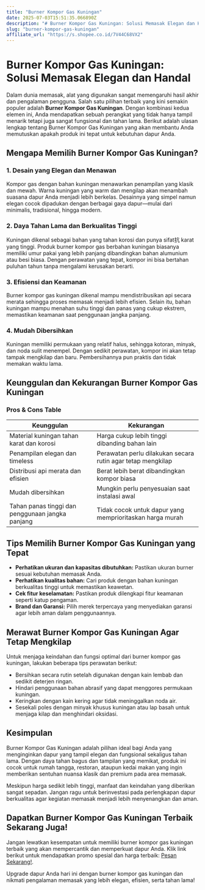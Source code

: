 ```yaml
---
title: "Burner Kompor Gas Kuningan"
date: 2025-07-03T15:51:35.066890Z
description: "# Burner Kompor Gas Kuningan: Solusi Memasak Elegan dan Handal..."
slug: "burner-kompor-gas-kuningan"
affiliate_url: "https://s.shopee.co.id/7V44C68VX2"
---
```

# Burner Kompor Gas Kuningan: Solusi Memasak Elegan dan Handal

Dalam dunia memasak, alat yang digunakan sangat memengaruhi hasil akhir dan pengalaman pengguna. Salah satu pilihan terbaik yang kini semakin populer adalah **Burner Kompor Gas Kuningan**. Dengan kombinasi kedua elemen ini, Anda mendapatkan sebuah perangkat yang tidak hanya tampil menarik tetapi juga sangat fungsional dan tahan lama. Berikut adalah ulasan lengkap tentang Burner Kompor Gas Kuningan yang akan membantu Anda memutuskan apakah produk ini tepat untuk kebutuhan dapur Anda.

## Mengapa Memilih Burner Kompor Gas Kuningan?

### 1. Desain yang Elegan dan Menawan
Kompor gas dengan bahan kuningan menawarkan penampilan yang klasik dan mewah. Warna kuningan yang warm dan mengilap akan menambah suasana dapur Anda menjadi lebih berkelas. Desainnya yang simpel namun elegan cocok dipadukan dengan berbagai gaya dapur—mulai dari minimalis, tradisional, hingga modern. 

### 2. Daya Tahan Lama dan Berkualitas Tinggi
Kuningan dikenal sebagai bahan yang tahan korosi dan punya sifat抗 karat yang tinggi. Produk burner kompor gas berbahan kuningan biasanya memiliki umur pakai yang lebih panjang dibandingkan bahan alumunium atau besi biasa. Dengan perawatan yang tepat, kompor ini bisa bertahan puluhan tahun tanpa mengalami kerusakan berarti.

### 3. Efisiensi dan Keamanan
Burner kompor gas kuningan dikenal mampu mendistribusikan api secara merata sehingga proses memasak menjadi lebih efisien. Selain itu, bahan kuningan mampu menahan suhu tinggi dan panas yang cukup ekstrem, memastikan keamanan saat penggunaan jangka panjang.

### 4. Mudah Dibersihkan
Kuningan memiliki permukaan yang relatif halus, sehingga kotoran, minyak, dan noda sulit menempel. Dengan sedikit perawatan, kompor ini akan tetap tampak mengkilap dan baru. Pembersihannya pun praktis dan tidak memakan waktu lama.

## Keunggulan dan Kekurangan Burner Kompor Gas Kuningan

### Pros & Cons Table

| Keunggulan                                   | Kekurangan                                              |
|----------------------------------------------|--------------------------------------------------------|
| Material kuningan tahan karat dan korosi  | Harga cukup lebih tinggi dibanding bahan lain    |
| Penampilan elegan dan timeless             | Perawatan perlu dilakukan secara rutin agar tetap mengkilap   |
| Distribusi api merata dan efisien          | Berat lebih berat dibandingkan kompor biasa        |
| Mudah dibersihkan                          | Mungkin perlu penyesuaian saat instalasi awal     |
| Tahan panas tinggi dan penggunaan jangka panjang | Tidak cocok untuk dapur yang memprioritaskan harga murah |

## Tips Memilih Burner Kompor Gas Kuningan yang Tepat

- **Perhatikan ukuran dan kapasitas dibutuhkan:** Pastikan ukuran burner sesuai kebutuhan memasak Anda.
- **Perhatikan kualitas bahan:** Cari produk dengan bahan kuningan berkualitas tinggi untuk memastikan keawetan.
- **Cek fitur keselamatan:** Pastikan produk dilengkapi fitur keamanan seperti katup pengaman.
- **Brand dan Garansi:** Pilih merek terpercaya yang menyediakan garansi agar lebih aman dalam penggunaannya.

## Merawat Burner Kompor Gas Kuningan Agar Tetap Mengkilap

Untuk menjaga keindahan dan fungsi optimal dari burner kompor gas kuningan, lakukan beberapa tips perawatan berikut:

- Bersihkan secara rutin setelah digunakan dengan kain lembab dan sedikit deterjen ringan.
- Hindari penggunaan bahan abrasif yang dapat menggores permukaan kuningan.
- Keringkan dengan kain kering agar tidak meninggalkan noda air.
- Sesekali poles dengan minyak khusus kuningan atau lap basah untuk menjaga kilap dan menghindari oksidasi.

## Kesimpulan

Burner Kompor Gas Kuningan adalah pilihan ideal bagi Anda yang menginginkan dapur yang tampil elegan dan fungsional sekaligus tahan lama. Dengan daya tahan bagus dan tampilan yang memikat, produk ini cocok untuk rumah tangga, restoran, ataupun kedai makan yang ingin memberikan sentuhan nuansa klasik dan premium pada area memasak.

Meskipun harga sedikit lebih tinggi, manfaat dan keindahan yang diberikan sangat sepadan. Jangan ragu untuk berinvestasi pada perlengkapan dapur berkualitas agar kegiatan memasak menjadi lebih menyenangkan dan aman.

## Dapatkan Burner Kompor Gas Kuningan Terbaik Sekarang Juga!

Jangan lewatkan kesempatan untuk memiliki burner kompor gas kuningan terbaik yang akan mempercantik dan memperkuat dapur Anda. Klik link berikut untuk mendapatkan promo spesial dan harga terbaik: [Pesan Sekarang!](https://s.shopee.co.id/7V44C68VX2).

Upgrade dapur Anda hari ini dengan burner kompor gas kuningan dan nikmati pengalaman memasak yang lebih elegan, efisien, serta tahan lama!